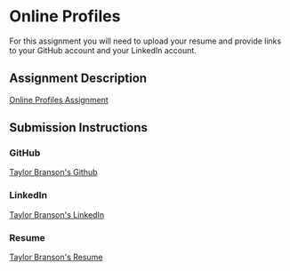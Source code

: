 # Online Profiles
For this assignment you will need to upload your resume and provide links to your GitHub account and your LinkedIn account.

## Assignment Description
[Online Profiles Assignment](https://education.launchcode.org/liftoff/modules/assignments/online-profiles)

## Submission Instructions
 
### GitHub
[Taylor Branson's Github](https://github.com/taylorabranson) 
### LinkedIn
[Taylor Branson's LinkedIn](https://www.linkedin.com/in/taylor-branson/)
### Resume
[Taylor Branson's Resume](C1-Online_Profiles/Taylor-Branson-Resume.pdf)
